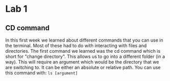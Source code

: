 # Lab 1

## CD command
In this first week we learned about different commands that you can use in the terminal. Most of these had to do with interacting with files and directories. The first command we learned was the cd command which is short for "change directory". This allows us to go into a different folder (in a way). This will require an argument which would be the directory that we are switching to. It can be either an absolute or relative path. You can use this command with:
`ls [argument]`

